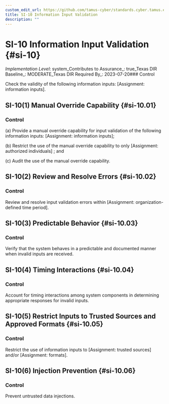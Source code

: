 ```yaml
---
custom_edit_url: https://github.com/tamus-cyber/standards.cyber.tamus.edu/tree/main/static/content/tamus.edu/TAMUS_profile.xml
title: SI-10 Information Input Validation
description: ""
---
```


# SI-10 Information Input Validation {#si-10}

_Implementation Level_: system_Contributes to Assurance_: true_Texas DIR Baseline_: MODERATE_Texas DIR Required By_: 2023-07-20### Control

Check the validity of the following information inputs: [Assignment: information inputs].

## SI-10(1) Manual Override Capability {#si-10.01}

### Control

(a) Provide a manual override capability for input validation of the following information inputs: [Assignment: information inputs];

(b) Restrict the use of the manual override capability to only [Assignment: authorized individuals] ; and

(c) Audit the use of the manual override capability.

## SI-10(2) Review and Resolve Errors {#si-10.02}

### Control

Review and resolve input validation errors within [Assignment: organization-defined time period].

## SI-10(3) Predictable Behavior {#si-10.03}

### Control

Verify that the system behaves in a predictable and documented manner when invalid inputs are received.

## SI-10(4) Timing Interactions {#si-10.04}

### Control

Account for timing interactions among system components in determining appropriate responses for invalid inputs.

## SI-10(5) Restrict Inputs to Trusted Sources and Approved Formats {#si-10.05}

### Control

Restrict the use of information inputs to [Assignment: trusted sources] and/or [Assignment: formats].

## SI-10(6) Injection Prevention {#si-10.06}

### Control

Prevent untrusted data injections.

